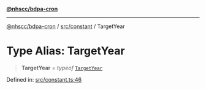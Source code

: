 [**@nhscc/bdpa-cron**](../../../README.md)

***

[@nhscc/bdpa-cron](../../../README.md) / [src/constant](../README.md) / TargetYear

# Type Alias: TargetYear

> **TargetYear** = *typeof* [`TargetYear`](../variables/TargetYear.md)

Defined in: [src/constant.ts:46](https://github.com/nhscc/bdpa-cron/blob/fb94d84b32201c9d8dab385121a53d5c0ecc3177/src/constant.ts#L46)
